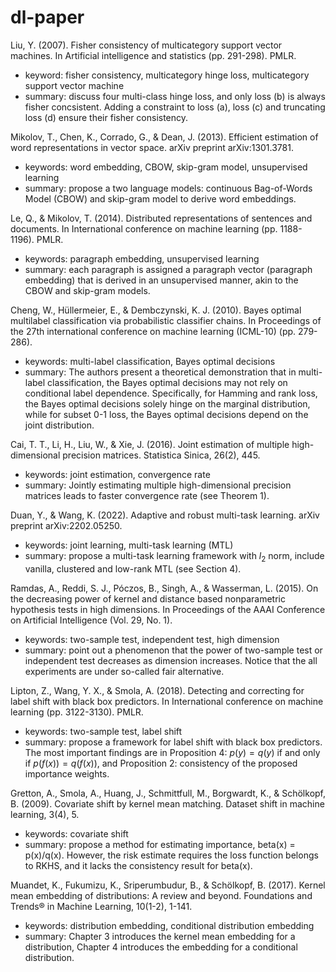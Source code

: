 # dl-paper

Liu, Y. (2007). Fisher consistency of multicategory support vector machines. In Artificial intelligence and statistics (pp. 291-298). PMLR.

* keyword: fisher consistency, multicategory hinge loss, multicategory support vector machine
* summary: discuss four multi-class hinge loss, and only loss (b) is always fisher concsistent. Adding a constraint to loss (a), loss (c) and truncating loss (d) ensure their fisher consistency. 

Mikolov, T., Chen, K., Corrado, G., & Dean, J. (2013). Efficient estimation of word representations in vector space. arXiv preprint arXiv:1301.3781.

* keywords: word embedding, CBOW, skip-gram model, unsupervised learning
* summary: propose a two language models: continuous Bag-of-Words Model (CBOW) and skip-gram model to derive word embeddings.

Le, Q., & Mikolov, T. (2014). Distributed representations of sentences and documents. In International conference on machine learning (pp. 1188-1196). PMLR.

* keywords: paragraph embedding, unsupervised learning
* summary: each paragraph is assigned a paragraph vector (paragraph embedding) that is derived in an unsupervised manner, akin to the CBOW and skip-gram models.

Cheng, W., Hüllermeier, E., & Dembczynski, K. J. (2010). Bayes optimal multilabel classification via probabilistic classifier chains. In Proceedings of the 27th international conference on machine learning (ICML-10) (pp. 279-286).

* keywords: multi-label classification, Bayes optimal decisions
* summary: The authors present a theoretical demonstration that in multi-label classification, the Bayes optimal decisions may not rely on conditional label dependence. Specifically, for Hamming and rank loss, the Bayes optimal decisions solely hinge on the marginal distribution, while for subset 0-1 loss, the Bayes optimal decisions depend on the joint distribution.

Cai, T. T., Li, H., Liu, W., & Xie, J. (2016). Joint estimation of multiple high-dimensional precision matrices. Statistica Sinica, 26(2), 445.
* keywords: joint estimation, convergence rate
* summary: Jointly estimating multiple high-dimensional precision matrices leads to faster convergence rate (see Theorem 1).

Duan, Y., & Wang, K. (2022). Adaptive and robust multi-task learning. arXiv preprint arXiv:2202.05250.
* keywords: joint learning, multi-task learning (MTL)
* summary: propose a multi-task learning framework with $l_2$ norm, include vanilla, clustered and low-rank MTL (see Section 4).

Ramdas, A., Reddi, S. J., Póczos, B., Singh, A., & Wasserman, L. (2015). On the decreasing power of kernel and distance based nonparametric hypothesis tests in high dimensions. In Proceedings of the AAAI Conference on Artificial Intelligence (Vol. 29, No. 1).
* keywords: two-sample test, independent test, high dimension
* summary: point out a phenomenon that the power of two-sample test or independent test decreases as dimension increases. Notice that the all experiments are under so-called fair alternative. 

Lipton, Z., Wang, Y. X., & Smola, A. (2018). Detecting and correcting for label shift with black box predictors. In International conference on machine learning (pp. 3122-3130). PMLR.
* keywords: two-sample test, label shift
* summary: propose a framework for label shift with black box predictors. The most important findings are in Proposition 4: $p(y) = q(y)$ if and only if $p(f(x)) = q(f(x))$, and Proposition 2: consistency of the proposed importance weights.

Gretton, A., Smola, A., Huang, J., Schmittfull, M., Borgwardt, K., & Schölkopf, B. (2009). Covariate shift by kernel mean matching. Dataset shift in machine learning, 3(4), 5.
* keywords: covariate shift
* summary: propose a method for estimating importance, beta(x) = p(x)/q(x). However, the risk estimate requires the loss function belongs to RKHS, and it lacks the consistency result for beta(x).

Muandet, K., Fukumizu, K., Sriperumbudur, B., & Schölkopf, B. (2017). Kernel mean embedding of distributions: A review and beyond. Foundations and Trends® in Machine Learning, 10(1-2), 1-141.
* keywords: distribution embedding, conditional distribution embedding
* summary: Chapter 3 introduces the kernel mean embedding for a distribution, Chapter 4 introduces the embedding for a conditional distribution.